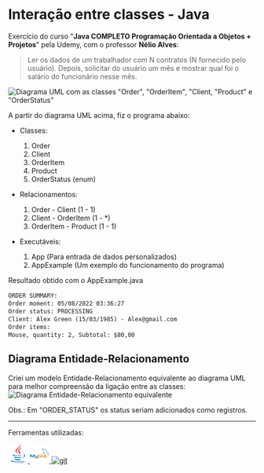

# Interação entre classes - Java

Exercício do curso "**Java COMPLETO Programação Orientada a Objetos + Projetos**" pela Udemy, com o professor **Nélio Alves**:


> Ler os dados de um trabalhador com N contratos (N fornecido pelo
> usuário). Depois, solicitar do usuário um mês e mostrar qual foi o
> salário do funcionário nesse mês.

![Diagrama UML com as classes "Order", "OrderItem", "Client, "Product" e "OrderStatus"](https://i.imgur.com/hDXtIv6.png)


A partir do diagrama UML acima, fiz o programa abaixo:
 - Classes:
   
    1. Order
    2. Client
    3. OrderItem
    4. Product
    5. OrderStatus (enum)
   
 - Relacionamentos:
   
    1. Order - Client (1 - 1)
    2. Client - OrderItem (1 - *)
    3. OrderItem - Product (1 - 1)
 - Executáveis:
   
    1. App (Para entrada de dados personalizados)
    2. AppExample (Um exemplo do funcionamento do programa)

Resultado obtido com o AppExample.java

    ORDER SUMMARY:
    Order moment: 05/08/2022 03:36:27
    Order status: PROCESSING
    Client: Alex Green (15/03/1985) - Alex@gmail.com
    Order items:
    Mouse, quantity: 2, Subtotal: $80,00

## Diagrama Entidade-Relacionamento

Criei um modelo Entidade-Relacionamento equivalente ao diagrama UML para melhor compreensão da ligação entre as classes:
![Diagrama Entidade-Relacionamento equivalente](https://i.imgur.com/3Vy8TDk.png)

Obs.: Em "ORDER_STATUS" os status seriam adicionados como registros.

---
Ferramentas utilizadas: 
<p align="left">
<a href="https://www.java.com" target="_blank" rel="noreferrer"> <img src="https://raw.githubusercontent.com/devicons/devicon/master/icons/java/java-original.svg" alt="java" width="40" height="40"/> </a>
<a href="https://www.w3.org/html/" target="_blank" rel="noreferrer"> 
 <img src="https://raw.githubusercontent.com/devicons/devicon/master/icons/mysql/mysql-original-wordmark.svg" alt="mysql" width="40" height="40"/> </a> 
 <a href="https://git-scm.com/" target="_blank" rel="noreferrer"> <img src="https://www.vectorlogo.zone/logos/git-scm/git-scm-icon.svg" alt="git" width="40" height="40"/> 
